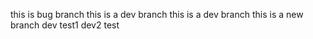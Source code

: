 this is bug branch
this is a dev branch
this is a dev branch
this is a new branch
dev test1
dev2 test
